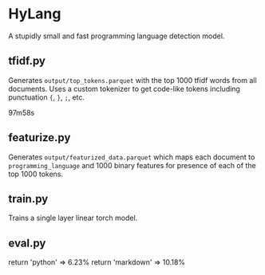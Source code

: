 # HyLang

A stupidly small and fast programming language detection model.

## tfidf.py

Generates `output/top_tokens.parquet` with the top 1000 tfidf words from all documents.
Uses a custom tokenizer to get code-like tokens including punctuation `{`, `}`, `;`, etc.

97m58s

## featurize.py

Generates `output/featurized_data.parquet` which maps each document to `programming_language` and 1000 binary features for presence of each of the top 1000 tokens.

## train.py

Trains a single layer linear torch model.

## eval.py

return 'python' => 6.23%
return 'markdown' => 10.18%
